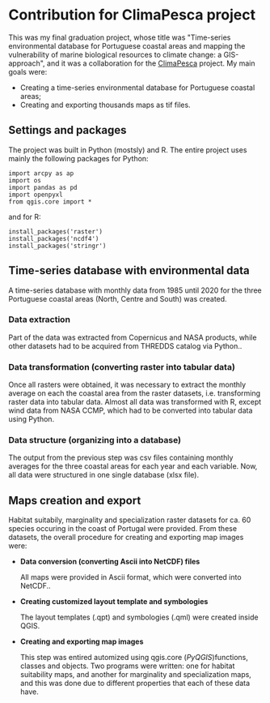<h1>Contribution for ClimaPesca project</h1>

This was my final graduation project, whose title was "Time-series environmental database for Portuguese coastal areas and mapping the
vulnerability of marine biological resources to climate change: a GIS-approach", and it was a collaboration for the <a title="" href="http://climapesca.com/">ClimaPesca</a> project. My main goals were:

<ul>
<li> Creating a time-series environmental database for Portuguese coastal areas;
<li> Creating and exporting thousands maps as tif files.</p>
</ul>
<p>
<h2>Settings and packages</h2>
The project was built in Python (mostsly) and R. The entire project uses mainly the following packages for Python:

```
import arcpy as ap
import os
import pandas as pd
import openpyxl
from qgis.core import *
```

and for R:

```
install_packages('raster')
install_packages('ncdf4')
install_packages('stringr')
```
<h2>Time-series database with environmental data</h2>
A time-series database with monthly data from 1985 until 2020 for the three Portuguese coastal areas (North, Centre and South) was created. 
</ul>

<p><h3>Data extraction</p></h3>
Part of the data was extracted from Copernicus and NASA products, while other datasets had to be acquired from THREDDS catalog via Python.</a>.
<p>
<p><h3>Data transformation (converting raster into tabular data)</p></h3>
Once all rasters were obtained, it was necessary to extract the monthly average on each the coastal area from the raster datasets, i.e. transforming raster data into tabular data. Almost all data was transformed with R, except wind data from NASA CCMP, which had to be converted into tabular data using Python. 
<p>
<p><h3>Data structure (organizing into a database)</p></h3>
The output from the previous step was csv files containing monthly averages for the three coastal areas for each year and each variable. Now, all data were structured in one single database (xlsx file).
<p><p>
<h2>Maps creation and export</h2>
Habitat suitabily, marginality and specialization raster datasets for ca. 60 species occuring in the coast of Portugal were provided. From these datasets, the overall procedure for creating and exporting map images were:
<p><ul>
<p><strong><li>Data conversion (converting Ascii into NetCDF) files</strong>
<p>All maps were provided in Ascii format, which were converted into NetCDF.</a>.
<p><li><strong>Creating customized layout template and symbologies</p></strong>
<p>The layout templates (.qpt) and symbologies (.qml) were created inside QGIS.
<p><strong><li>Creating and exporting map images</strong></p>
<p>This step was entired automized using qgis.core (<i>PyQGIS</i>)functions, classes and objects. Two programs were written: one for habitat suitability maps, and another for marginality and specialization maps, and this was done due to different properties that each of these data have.
